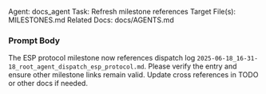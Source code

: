 Agent: docs_agent
Task: Refresh milestone references
Target File(s): MILESTONES.md
Related Docs: docs/AGENTS.md

### Prompt Body
The ESP protocol milestone now references dispatch log `2025-06-18_16-31-18_root_agent_dispatch_esp_protocol.md`. Please verify the entry and ensure other milestone links remain valid. Update cross references in TODO or other docs if needed.
